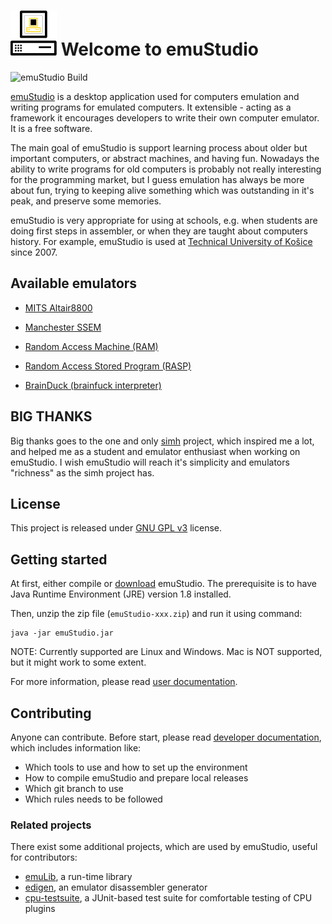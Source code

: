 # ![alt text](logo.png "Logo Title Text 1") Welcome to emuStudio
![emuStudio Build](https://github.com/emustudio/emuStudio/workflows/emuStudio%20Build/badge.svg)

[emuStudio](https://www.emustudio.net/) is a desktop application used for computers emulation and writing programs
for emulated computers. It extensible - acting as a framework it encourages developers to write their own computer
emulator. It is a free software.

The main goal of emuStudio is support learning process about older but important computers, or abstract machines, and
having fun. Nowadays the ability to write programs for old computers is probably not really interesting for the programming
market, but I guess emulation has always be more about fun, trying to keeping alive something which was outstanding
in it's peak, and preserve some memories.

emuStudio is very appropriate for using at schools, e.g. when students are doing first steps in assembler, or when they
are taught about computers history. For example, emuStudio is used at [Technical University of Košice](http://www.fei.tuke.sk/en)
since 2007.

## Available emulators

* [MITS Altair8800](https://www.emustudio.net/docuser/mits_altair_8800/index/)

* [Manchester SSEM](https://www.emustudio.net/docuser/ssem/index/)

* [Random Access Machine (RAM)](https://www.emustudio.net/docuser/ram/index/)

* [Random Access Stored Program (RASP)](https://www.emustudio.net/docuser/rasp/index/) 

* [BrainDuck (brainfuck interpreter)](https://www.emustudio.net/docuser/brainduck/index/)

## BIG THANKS

Big thanks goes to the one and only [simh](http://simh.trailing-edge.com/) project, which inspired me a lot, and helped
me as a student and emulator enthusiast when working on emuStudio. I wish emuStudio will reach it's simplicity and
emulators "richness" as the simh project has.

## License

This project is released under [GNU GPL v3](https://www.gnu.org/licenses/gpl-3.0.html) license.

## Getting started

At first, either compile or [download](https://vbmacher.github.io/emuStudio/download/) emuStudio.
The prerequisite is to have Java Runtime Environment (JRE) version 1.8 installed. 

Then, unzip the zip file (`emuStudio-xxx.zip`) and run it using command:

```
java -jar emuStudio.jar
```

NOTE: Currently supported are Linux and Windows. Mac is NOT supported, but it might work to some extent.

For more information, please read [user documentation](https://vbmacher.github.io/emuStudio/docs/).

## Contributing

Anyone can contribute. Before start, please read
[developer documentation](https://www.emustudio.net/devel/),
which includes information like:

- Which tools to use and how to set up the environment
- How to compile emuStudio and prepare local releases
- Which git branch to use
- Which rules needs to be followed

### Related projects

There exist some additional projects, which are used by emuStudio, useful for contributors:
  
- [emuLib](https://github.com/emustudio/emuLib), a run-time library
- [edigen](https://github.com/emustudio/edigen), an emulator disassembler generator
- [cpu-testsuite](https://github.com/emustudio/cpu-testsuite), a JUnit-based test suite for comfortable testing of CPU
  plugins
